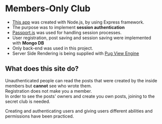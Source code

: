 # Members-Only Club

- [This app](https://secret-members.herokuapp.com/) was created with Node.js, by using Express framework.  
- The purpose was to implement **session authentication** 
- [Passport.js](https://passportjs.org/) was used for handling session processes.  
- User registration, post saving and session saving were implemented with **Mongo DB**
- Only back-end was used in this project.
- Server Side Rendering is being supplied with [Pug View Engine](https://pugjs.org/)

## What does this site do?

Unauthenticated people can read the posts that were created by the inside members but **cannot** see who wrote them.  
Registration does not make you a member.  
In order to see the posts' owners and create you own posts, joining to the secret club is needed.  

Creating and authenticating users and giving users different abilities and permissions have been practiced.
